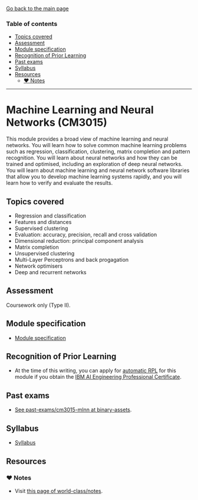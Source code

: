 [Go back to the main page](../../../README.md)

### Table of contents

- [Topics covered](#topics-covered)
- [Assessment](#assessment)
- [Module specification](#module-specification)
- [Recognition of Prior Learning](#recognition-of-prior-learning)
- [Past exams](#past-exams)
- [Syllabus](#syllabus)
- [Resources](#resources)
  - [:heart: Notes](#heart-notes)

---

# Machine Learning and Neural Networks (CM3015)

This module provides a broad view of machine learning and neural
networks. You will learn how to solve common machine learning problems
such as regression, classification, clustering, matrix completion and
pattern recognition. You will learn about neural networks and how they
can be trained and optimised, including an exploration of deep neural
networks. You will learn about machine learning and neural network
software libraries that allow you to develop machine learning systems
rapidly, and you will learn how to verify and evaluate the results.

## Topics covered

- Regression and classification
- Features and distances
- Supervised clustering
- Evaluation: accuracy, precision, recall and cross validation
- Dimensional reduction: principal component analysis
- Matrix completion
- Unsupervised clustering
- Multi-Layer Perceptrons and back progagation
- Network optimisers
- Deep and recurrent networks

## Assessment

Coursework only (Type II).

## Module specification

- [Module specification](https://github.com/world-class/binary-assets/blob/master/modules/module-specification/CM3015_MLNN-Module-Spec.pdf)

## Recognition of Prior Learning

- At the time of this writing, you can apply for [automatic RPL](https://london.ac.uk/applications/how-apply/recognition-prior-learning/recognition-and-accreditation-prior-learning-3) for this module if you obtain the [IBM AI Engineering Professional Certificate](https://www.coursera.org/professional-certificates/ai-engineer).

## Past exams

- [See past-exams/cm3015-mlnn at binary-assets](https://github.com/world-class/binary-assets/tree/master/modules/past-exams/cm3015-mlnn).

## Syllabus

- [Syllabus](https://github.com/world-class/binary-assets/blob/master/modules/syllabi/Syllabus_CM3015_MLNN.pdf)

## Resources

### :heart: Notes

- Visit [this page of world-class/notes](https://github.com/world-class/notes/tree/master/level-6/machine-learning-and-neural-networks).
